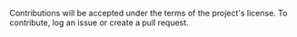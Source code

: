 Contributions will be accepted under the terms of the project's license.
To contribute, log an issue or create a pull request.
